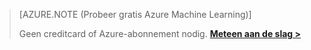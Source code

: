 > [AZURE.NOTE (Probeer gratis Azure Machine Learning)]
> 
> Geen creditcard of Azure-abonnement nodig. <a href="https://studio.azureml.net/?selectAccess=true&o=2" target="_blank">**Meteen aan de slag >**</a>
> 
> 



<!--HONumber=Nov16_HO2-->


